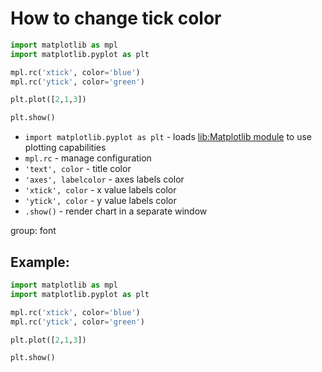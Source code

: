 # How to change tick color

```python
import matplotlib as mpl
import matplotlib.pyplot as plt

mpl.rc('xtick', color='blue')
mpl.rc('ytick', color='green')

plt.plot([2,1,3])

plt.show()
```

- `import matplotlib.pyplot as plt` - loads [lib:Matplotlib module](python-matplotlib/how-to-install-matplotlib-python-lib-in-ubuntu-ubuntuversion) to use plotting capabilities
- `mpl.rc` - manage configuration
- `'text', color` - title color
- `'axes', labelcolor` - axes labels color
- `'xtick', color` - x value labels color
- `'ytick', color` - y value labels color
- `.show()` - render chart in a separate window

group: font

## Example: 
```python
import matplotlib as mpl
import matplotlib.pyplot as plt

mpl.rc('xtick', color='blue')
mpl.rc('ytick', color='green')

plt.plot([2,1,3])

plt.show()
```

